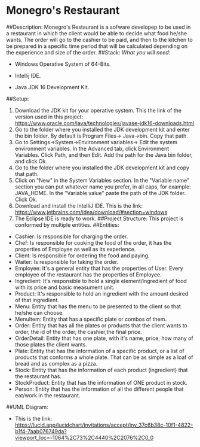 # Monegro's Restaurant
##Description:
Monegro's Restaurant is a sofware developep to be used in a restaurant in which the client would be able to decide what food he/she wants. The order will go to the cashier to be paid, and then to the kitchen to be prepared in a specific time period that will be calculated depending on the experience and size of the order.
##Stack:
*What you will need*:

- Windows Operative System of 64-Bits.

- Intellij IDE.

- Java JDK 16 Development Kit.

##Setup:
1. Download the JDK kit for your operative system. This the link of the version used in this project: https://www.oracle.com/java/technologies/javase-jdk16-downloads.html
2. Go to the folder where you installed the JDK development kit and enter the bin folder. By default is Program Files-> Java->bin. Copy that path.
3. Go to Settings->System->Environment variables-> Edit the system environment variables. In the Advanced tab, click Environment Variables. Click Path, and then Edit. Add the path for the Java bin folder, and click Ok.
4. Go to the folder where you installed the JDK development kit and copy that path.
5. Click on "New" in the System Variables section. In the "Variable name" section you can put whatever name you prefer, in all caps, for example: JAVA_HOME. In the "Variable value" paste the path of the JDK folder. Click Ok.   
2. Download and install the IntelliJ IDE. This is the link: https://www.jetbrains.com/idea/download/#section=windows
7. The Eclipse IDE is ready to work.
##Project Structure:
This project is conformed by multiple entities.
##Entities:
- Cashier: Is responsible for charging the order.
- Chef: Is responsible for cooking the food of the order, it has the properties of Employee as well as its experience.
- Client: Is responsible for ordering the food and paying.
- Waiter: Is responsible for taking the order.  
- Employee: It's a general entity that has the properties of User. Every employee of the restaurant has the properties of Employee.
- Ingredient: It's responsible to hold a single element/ingredient of food with its price and basic measument unit.
- Product: It's responsible to hold an ingredient with the amount desired of that ingredient.
- Menu: Entity that has the menu to be presented to the client so that he/she can choose.
- MenuItem: Entity that has a specific plate or combos of them.
- Order: Entity that has all the plates or products that the client wants to order, the id of the order, the cashier,the final price.
- OrderDetail: Entity that has one plate, with it's name, price, how many of those plates the client wants.
- Plate: Entity that has the information of a specific product, or a list of products that conforms a whole plate. That can be as simple as a loaf of bread and as complex as a pizza.
- Stock: Entity that has the information of each product (ingredient) that the restaurant has.
- StockProduct: Entity that has the information of ONE product in stock.
- Person: Entity that has the information of all the different people that eat/work in the restaurant.

##UML Diagram:
- This is the link: https://lucid.app/lucidchart/invitations/accept/inv_37c6b38c-10f1-4822-b1f4-7aab076749da?viewport_loc=-1064%2C73%2C4440%2C2076%2C0_0
